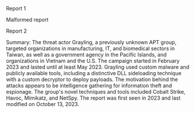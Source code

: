 
Report 1

Malformed report





Report 2

Summary:
The threat actor Grayling, a previously unknown APT group, targeted organizations in manufacturing, IT, and biomedical sectors in Taiwan, as well as a government agency in the Pacific Islands, and organizations in Vietnam and the U.S. The campaign started in February 2023 and lasted until at least May 2023. Grayling used custom malware and publicly available tools, including a distinctive DLL sideloading technique with a custom decryptor to deploy payloads. The motivation behind the attacks appears to be intelligence gathering for information theft and espionage. The group's novel techniques and tools included Cobalt Strike, Havoc, Mimikatz, and NetSpy. The report was first seen in 2023 and last modified on October 13, 2023.


